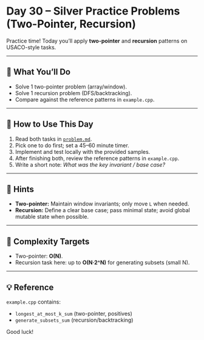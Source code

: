 # Day 30 – Silver Practice Problems (Two-Pointer, Recursion)

Practice time! Today you’ll apply **two-pointer** and **recursion** patterns on USACO-style tasks.

---

## 📌 What You’ll Do
- Solve 1 two-pointer problem (array/window).
- Solve 1 recursion problem (DFS/backtracking).
- Compare against the reference patterns in `example.cpp`.

---

## 🧭 How to Use This Day
1. Read both tasks in [`problem.md`](./problem.md).
2. Pick one to do first; set a 45–60 minute timer.
3. Implement and test locally with the provided samples.
4. After finishing both, review the reference patterns in `example.cpp`.
5. Write a short note: *What was the key invariant / base case?*

---

## 🧠 Hints
- **Two-pointer:** Maintain window invariants; only move `L` when needed.
- **Recursion:** Define a clear base case; pass minimal state; avoid global mutable state when possible.

---

## 🧪 Complexity Targets
- Two-pointer: **O(N)**.
- Recursion task here: up to **O(N·2^N)** for generating subsets (small N).

---

## 💡 Reference
`example.cpp` contains:
- `longest_at_most_k_sum` (two-pointer, positives)
- `generate_subsets_sum` (recursion/backtracking)

Good luck!
